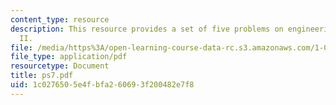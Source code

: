 ```yaml
---
content_type: resource
description: This resource provides a set of five problems on engineering mechanics
  II.
file: /media/https%3A/open-learning-course-data-rc.s3.amazonaws.com/1-060-engineering-mechanics-ii-spring-2006/1c0276505e4fbfa260693f200482e7f8_ps7.pdf
file_type: application/pdf
resourcetype: Document
title: ps7.pdf
uid: 1c027650-5e4f-bfa2-6069-3f200482e7f8
---
```


